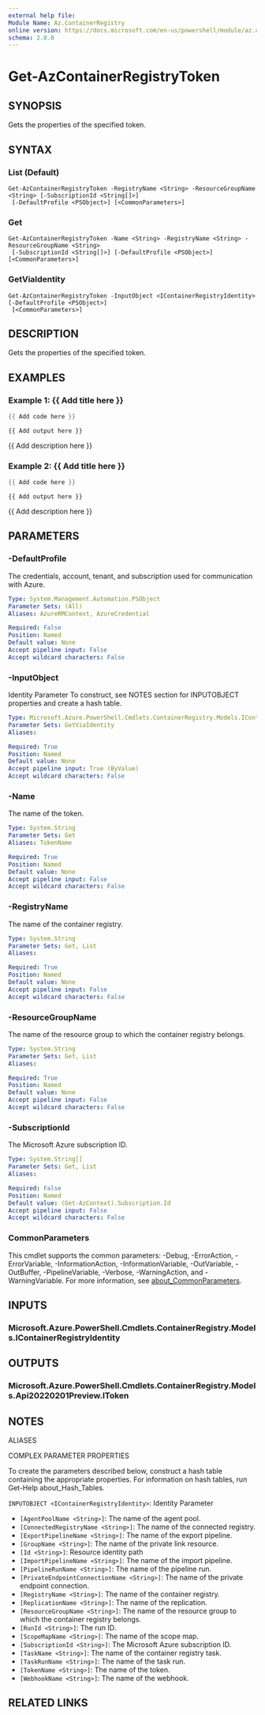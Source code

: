 ```yaml
---
external help file:
Module Name: Az.ContainerRegistry
online version: https://docs.microsoft.com/en-us/powershell/module/az.containerregistry/get-azcontainerregistrytoken
schema: 2.0.0
---
```


# Get-AzContainerRegistryToken

## SYNOPSIS
Gets the properties of the specified token.

## SYNTAX

### List (Default)
```
Get-AzContainerRegistryToken -RegistryName <String> -ResourceGroupName <String> [-SubscriptionId <String[]>]
 [-DefaultProfile <PSObject>] [<CommonParameters>]
```

### Get
```
Get-AzContainerRegistryToken -Name <String> -RegistryName <String> -ResourceGroupName <String>
 [-SubscriptionId <String[]>] [-DefaultProfile <PSObject>] [<CommonParameters>]
```

### GetViaIdentity
```
Get-AzContainerRegistryToken -InputObject <IContainerRegistryIdentity> [-DefaultProfile <PSObject>]
 [<CommonParameters>]
```

## DESCRIPTION
Gets the properties of the specified token.

## EXAMPLES

### Example 1: {{ Add title here }}
```powershell
{{ Add code here }}
```

```output
{{ Add output here }}
```

{{ Add description here }}

### Example 2: {{ Add title here }}
```powershell
{{ Add code here }}
```

```output
{{ Add output here }}
```

{{ Add description here }}

## PARAMETERS

### -DefaultProfile
The credentials, account, tenant, and subscription used for communication with Azure.

```yaml
Type: System.Management.Automation.PSObject
Parameter Sets: (All)
Aliases: AzureRMContext, AzureCredential

Required: False
Position: Named
Default value: None
Accept pipeline input: False
Accept wildcard characters: False
```

### -InputObject
Identity Parameter
To construct, see NOTES section for INPUTOBJECT properties and create a hash table.

```yaml
Type: Microsoft.Azure.PowerShell.Cmdlets.ContainerRegistry.Models.IContainerRegistryIdentity
Parameter Sets: GetViaIdentity
Aliases:

Required: True
Position: Named
Default value: None
Accept pipeline input: True (ByValue)
Accept wildcard characters: False
```

### -Name
The name of the token.

```yaml
Type: System.String
Parameter Sets: Get
Aliases: TokenName

Required: True
Position: Named
Default value: None
Accept pipeline input: False
Accept wildcard characters: False
```

### -RegistryName
The name of the container registry.

```yaml
Type: System.String
Parameter Sets: Get, List
Aliases:

Required: True
Position: Named
Default value: None
Accept pipeline input: False
Accept wildcard characters: False
```

### -ResourceGroupName
The name of the resource group to which the container registry belongs.

```yaml
Type: System.String
Parameter Sets: Get, List
Aliases:

Required: True
Position: Named
Default value: None
Accept pipeline input: False
Accept wildcard characters: False
```

### -SubscriptionId
The Microsoft Azure subscription ID.

```yaml
Type: System.String[]
Parameter Sets: Get, List
Aliases:

Required: False
Position: Named
Default value: (Get-AzContext).Subscription.Id
Accept pipeline input: False
Accept wildcard characters: False
```

### CommonParameters
This cmdlet supports the common parameters: -Debug, -ErrorAction, -ErrorVariable, -InformationAction, -InformationVariable, -OutVariable, -OutBuffer, -PipelineVariable, -Verbose, -WarningAction, and -WarningVariable. For more information, see [about_CommonParameters](http://go.microsoft.com/fwlink/?LinkID=113216).

## INPUTS

### Microsoft.Azure.PowerShell.Cmdlets.ContainerRegistry.Models.IContainerRegistryIdentity

## OUTPUTS

### Microsoft.Azure.PowerShell.Cmdlets.ContainerRegistry.Models.Api20220201Preview.IToken

## NOTES

ALIASES

COMPLEX PARAMETER PROPERTIES

To create the parameters described below, construct a hash table containing the appropriate properties. For information on hash tables, run Get-Help about_Hash_Tables.


`INPUTOBJECT <IContainerRegistryIdentity>`: Identity Parameter
  - `[AgentPoolName <String>]`: The name of the agent pool.
  - `[ConnectedRegistryName <String>]`: The name of the connected registry.
  - `[ExportPipelineName <String>]`: The name of the export pipeline.
  - `[GroupName <String>]`: The name of the private link resource.
  - `[Id <String>]`: Resource identity path
  - `[ImportPipelineName <String>]`: The name of the import pipeline.
  - `[PipelineRunName <String>]`: The name of the pipeline run.
  - `[PrivateEndpointConnectionName <String>]`: The name of the private endpoint connection.
  - `[RegistryName <String>]`: The name of the container registry.
  - `[ReplicationName <String>]`: The name of the replication.
  - `[ResourceGroupName <String>]`: The name of the resource group to which the container registry belongs.
  - `[RunId <String>]`: The run ID.
  - `[ScopeMapName <String>]`: The name of the scope map.
  - `[SubscriptionId <String>]`: The Microsoft Azure subscription ID.
  - `[TaskName <String>]`: The name of the container registry task.
  - `[TaskRunName <String>]`: The name of the task run.
  - `[TokenName <String>]`: The name of the token.
  - `[WebhookName <String>]`: The name of the webhook.

## RELATED LINKS

